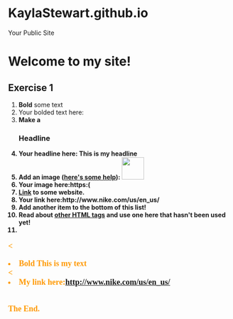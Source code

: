 KaylaStewart.github.io
=====================

Your Public Site

<!DOCTYPE html>
<html>
  <head>
    <title>
    Kayla's Public Website
    </title>
  </head>
  
  <body>
  <h1>Welcome to my site!</h1>
  
 


<h2 id="Exercise1">Exercise 1</h2>
<ol>
  <li><b>Bold</b> some text</li>
  <li>Your bolded text here:<b This is my bold text/li>
  <li>Make a <h3>Headline</h3></li>
  <li>Your headline here: This is my headline</li>
  <li>Add an image (<a href="http://forum.koramgame.com/thread-60307-1-1.html">here's some help</a>): <img src="http://upload.wikimedia.org/wikipedia/commons/thumb/8/85/Smiley.svg/800px-Smiley.svg.png" height="50" width="50"</li>
  <li>Your image here:https:(<a href="//encrypted-tbn3.gstatic.com/images?q=tbn:ANd9GcRhteFlzMPOI1X7UHGqjmKO2wORyflvbP8aGeqlc4tlnQuNjhtNpw"</li>
  <li><a href="http://www.coceleratoru.com">Link</a> to some website.</li>
  <li>Your link here:http://www.nike.com/us/en_us/</li>
  <li>Add another item to the bottom of this list!</li>
  <li>Read about <a href="http://www.quackit.com/html/tags/">other HTML tags</a> and use one here that hasn't been used yet!</li>
  <li></li><p><font face="cursive,serif" color="#ff9900" size="4"<this is my font</p>
  
</ol>

<<li><b>Bold</b> This is my text</li>
<<li>My link here:http://www.nike.com/us/en_us/</li>




<br>The End.
  </body>
</html>

